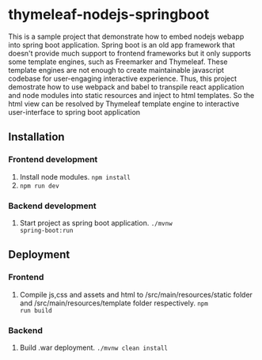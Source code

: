 # thymeleaf-nodejs-springboot
This is a sample project that demonstrate how to embed nodejs webapp into spring boot application. Spring boot is an old app framework that doesn't provide much support to frontend frameworks but it only supports some template engines, such as Freemarker and Thymeleaf. These template engines are not enough to create maintainable javascript codebase for user-engaging interactive experience. Thus, this project demostrate how to use webpack and babel to transpile react application and node modules into static resources and inject to html templates. So the html view can be resolved by Thymeleaf template engine to interactive user-interface to spring boot application

## Installation

### Frontend development
1. Install node modules. <code>npm install</code>
2. <code>npm run dev</code>
### Backend development
1. Start project as spring boot application. <code>./mvnw spring-boot:run</code>

## Deployment
### Frontend
1. Compile js,css and assets and html to /src/main/resources/static folder and /src/main/resources/template folder respectively. <code>npm run build</code>
### Backend
1. Build .war deployment. <code>./mvnw clean install</code>
